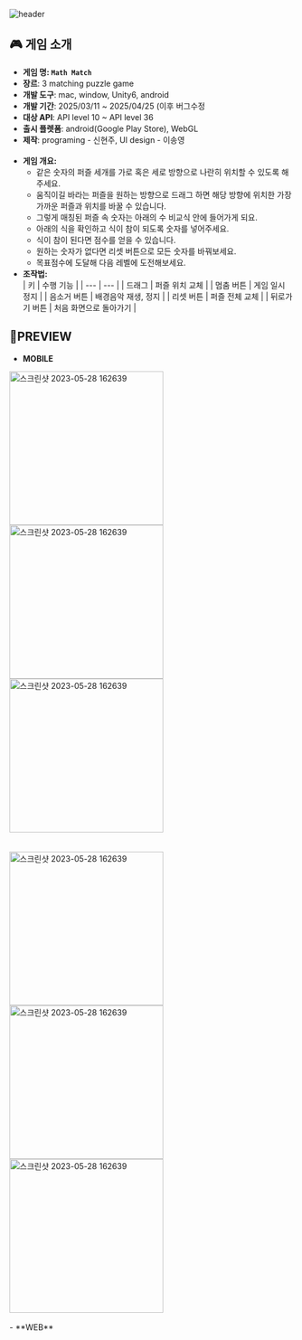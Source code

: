 
![header](https://capsule-render.vercel.app/api?type=waving&color=gradient&customColorList=19&height=300&section=header&text=MATH%20MATCH&fontSize=90&fontColor=fff76b)

## 🎮 게임 소개


- **게임 명: `Math Match`**
- **장르**: 3 matching puzzle game
- **개발 도구**: mac, window, Unity6, android
- **개발 기간**: 2025/03/11 ~ 2025/04/25 (이후 버그수정
- **대상 API**: API level 10 ~ API level 36
- **출시 플렛폼**: android(Google Play Store), WebGL
- **제작**: programing - 신현주, UI design - 이송영
<br><br>
- **게임 개요:**
    - 같은 숫자의 퍼즐 세개를 가로 혹은 세로 방향으로 나란히 위치할 수 있도록 해주세요.
    - 움직이길 바라는 퍼즐을 원하는 방향으로 드래그 하면 해당 방향에 위치한 가장 가까운 퍼즐과 위치를 바꿀 수 있습니다.
    - 그렇게 매칭된 퍼즐 속 숫자는 아래의 수 비교식 안에 들어가게 되요.
    - 아래의 식을 확인하고 식이 참이 되도록 숫자를 넣어주세요.
    - 식이 참이 된다면 점수를 얻을 수 있습니다.
    - 원하는 숫자가 없다면 리셋 버튼으로 모든 숫자를 바꿔보세요.
    - 목표점수에 도달해 다음 레벨에 도전해보세요.
- **조작법:**    
    | 키 | 수행 기능 |
    | --- | --- |
    | 드래그 | 퍼즐 위치 교체 |
    | 멈춤 버튼 | 게임 일시 정지 |
    | 음소거 버튼 | 배경음악 재생, 정지 |
    | 리셋 버튼 | 퍼즐 전체 교체 |
    | 뒤로가기 버튼 | 처음 화면으로 돌아가기 |


## 🌠PREVIEW

- **MOBILE**
<img width="272" alt="스크린샷 2023-05-28 162639" src="https://github.com/user-attachments/assets/bb0e6926-9941-4b76-a41f-00251eb95a8e">
<img width="272" alt="스크린샷 2023-05-28 162639" src="https://github.com/user-attachments/assets/41d2ff30-2f69-4c80-8256-5b6569ab89a4">
<img width="272" alt="스크린샷 2023-05-28 162639" src="https://github.com/user-attachments/assets/363fc471-05d4-4aff-9bc2-f1c846c11dcf">
<br><br><br>
<img width="272" alt="스크린샷 2023-05-28 162639" src="https://github.com/user-attachments/assets/79214581-7f1c-4f23-b950-59a54f97047b">
<img width="272" alt="스크린샷 2023-05-28 162639" src="https://github.com/user-attachments/assets/40680a47-31b4-426d-8b08-8055a0fc9a3c">
<img width="272" alt="스크린샷 2023-05-28 162639" src="https://github.com/user-attachments/assets/05fc3ebd-6c2f-4f36-8903-f69e8749a71c">
<br><br>
- **WEB**
 

